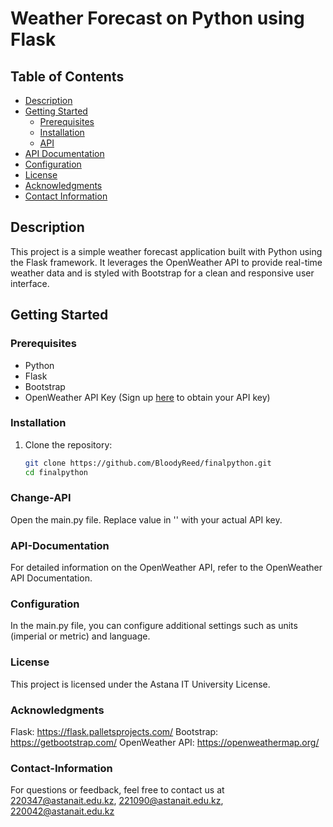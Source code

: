 # Weather Forecast on Python using Flask

## Table of Contents
- [Description](#description)
- [Getting Started](#getting-started)
  - [Prerequisites](#prerequisites)
  - [Installation](#installation)
  - [API](#Change-API)
- [API Documentation](#api-documentation)
- [Configuration](#configuration)
- [License](#license)
- [Acknowledgments](#acknowledgments)
- [Contact Information](#contact-information)

## Description
This project is a simple weather forecast application built with Python using the Flask framework. It leverages the OpenWeather API to provide real-time weather data and is styled with Bootstrap for a clean and responsive user interface.

## Getting Started

### Prerequisites
- Python
- Flask
- Bootstrap
- OpenWeather API Key (Sign up [here](https://openweathermap.org/api) to obtain your API key)

### Installation
1. Clone the repository:
   ```bash
   git clone https://github.com/BloodyReed/finalpython.git
   cd finalpython

### Change-API
Open the main.py file.
Replace value in '' with your actual API key.

### API-Documentation
For detailed information on the OpenWeather API, refer to the OpenWeather API Documentation.

### Configuration
In the main.py file, you can configure additional settings such as units (imperial or metric) and language.

### License
This project is licensed under the Astana IT University License.

### Acknowledgments
Flask: https://flask.palletsprojects.com/
Bootstrap: https://getbootstrap.com/
OpenWeather API: https://openweathermap.org/

### Contact-Information
For questions or feedback, feel free to contact us at 220347@astanait.edu.kz, 221090@astanait.edu.kz, 220042@astanait.edu.kz
